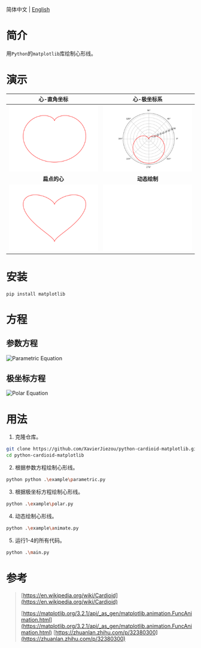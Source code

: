简体中文 | [English](/README.md)
# 简介
用`Python`的`matplotlib`库绘制心形线。
# 演示
| 心-直角坐标 | 心-极坐标系 |
|:---:|:---:|
| ![heart.png](./img/heart.png) | ![heart-poloar.png](./img/heart-polar.png) |
| **扁点的心** | **动态绘制** |
| ![heart-flat.png](./img/heart-flat.png) | ![header.gif](./img/heart.gif) |
# 安装
```
pip install matplotlib
```
# 方程
## 参数方程
<img src="https://latex.codecogs.com/svg.image?\left\{\begin{matrix}x(\theta&space;)=a\left(1-cos\theta&space;\right)&space;sin\theta&space;\\y(\theta&space;)=a\left(1-cos\theta&space;\right)&space;cos\theta&space;\end{matrix}\right." title="Parametric Equation" />

## 极坐标方程
![Polar Equation](https://latex.codecogs.com/svg.image?r=&space;a\left(1-sin\theta&space;\right))
# 用法
1. 克隆仓库。
```bash
git clone https://github.com/XavierJiezou/python-cardioid-matplotlib.git
cd python-cardioid-matplotlib
```
2. 根据参数方程绘制心形线。
```bash
python python .\example\parametric.py
```
3. 根据极坐标方程绘制心形线。
```bash
python .\example\polar.py
```
4. 动态绘制心形线。
```bash
python .\example\animate.py 
```
5. 运行1-4的所有代码。
```bash
python .\main.py
```
# 参考
> [https://en.wikipedia.org/wiki/Cardioid](https://en.wikipedia.org/wiki/Cardioid)
> 
> [https://matplotlib.org/3.2.1/api/_as_gen/matplotlib.animation.FuncAnimation.html](https://matplotlib.org/3.2.1/api/_as_gen/matplotlib.animation.FuncAnimation.html)
> [https://zhuanlan.zhihu.com/p/32380300](https://zhuanlan.zhihu.com/p/32380300)